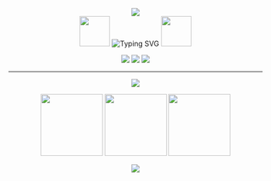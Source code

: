 <p align="center">
  <!-- Hero Banner -->
  <img src="https://capsule-render.vercel.app/api?type=waving&height=200&color=0:E76F51,50:A68A79,100:00B4A0&text=✨+Zǐjié+Cài+✨&fontColor=F5F0E6&fontAlign=50&fontAlignY=35&fontSize=44&animation=twinkling&desc=AI+Engineer+•+Researcher+•+Creator&descAlign=50&descAlignY=55&descSize=21&descColor=F5F0E6" />
<br>

   <!-- Left Animated Icon -->
  <img src="https://media1.giphy.com/media/v1.Y2lkPTc5MGI3NjExZHlqeG9hNDRzaWM5MTRobHF5YW42ajh0aGQxcXI3ZzJpdHAzeGpndyZlcD12MV9pbnRlcm5hbF9naWZfYnlfaWQmY3Q9cw/QssGEmpkyEOhBCb7e1/giphy.gif" width="60px" />

  <!-- Typing Animation -->
  <img src="https://readme-typing-svg.demolab.com?font=Fira+Code&weight=500&size=22&duration=3000&pause=1000&color=00B4A0&center=true&vCenter=true&width=500&lines=Building+AI+things+that+matter;Always+learning+%26+creating;Turning+ideas+into+reality" alt="Typing SVG" />

  <!-- Right Animated Icon -->
  <img src="https://media0.giphy.com/media/v1.Y2lkPTc5MGI3NjExcDhlOWp2bXJscWY2a3E0bTJhNGFwaG0zY21ubnRoYzh2cmptdGY3eiZlcD12MV9pbnRlcm5hbF9naWZfYnlfaWQmY3Q9cw/IdyAQJVN2kVPNUrojM/giphy.gif" width="60px" />
  
</p>


<p align="center">
  <!-- Social Links -->
  <a href="http://zijiecai.com"><img src="https://img.shields.io/badge/Portfolio-00B4A0?style=for-the-badge&logo=vercel&logoColor=white" /></a>
  <a href="https://www.linkedin.com/in/zai28"><img src="https://img.shields.io/badge/LinkedIn-E76F51?style=for-the-badge&logo=linkedin&logoColor=white" /></a>
  <a href="https://github.com/zijie-cai"><img src="https://img.shields.io/badge/GitHub-A68A79?style=for-the-badge&logo=github&logoColor=white" /></a>
</p>

---


<p align="center">
  <img src="https://skillicons.dev/icons?i=python,pytorch,react,nodejs,typescript,html,css,aws,gcp,mongodb,postgresql,docker,firebase,git,linux&theme=dark" />
</p>


<p align="center">
  <!-- Stats row -->
  <img height="123" src="https://github-readme-stats-jade-two-14.vercel.app/api?username=zijie-cai&show_icons=true&count_private=true&hide_border=true&border_radius=12&bg_color=1B1A17&title_color=00B4A0&icon_color=E76F51&text_color=F5F0E6" />
  <img height="123" src="https://github-readme-stats-jade-two-14.vercel.app/api/top-langs/?username=zijie-cai&layout=compact&hide_border=true&border_radius=12&bg_color=1B1A17&title_color=A68A79&text_color=F5F0E6" />
  <img height="123" src="https://github-readme-streak-stats-dusky-six.vercel.app?user=zijie-cai&hide_border=true&border_radius=12&background=1B1A17&ring=00B4A0&fire=E76F51&currStreakLabel=00B4A0&currStreakNum=F5F0E6&sideNums=F5F0E6&sideLabels=A68A79&dates=F5F0E6" />
</p>


<p align="center">
  <!-- Footer Wave -->
  <img src="https://capsule-render.vercel.app/api?type=waving&height=100&section=footer&color=0:00B4A0,50:A68A79,100:E76F51" />
</p>

